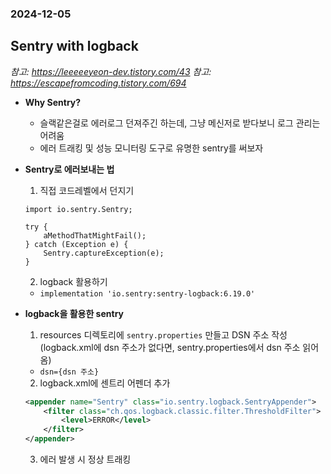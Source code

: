 ### 2024-12-05

## Sentry with logback
*참고: https://leeeeeyeon-dev.tistory.com/43*
*참고: https://escapefromcoding.tistory.com/694*

- **Why Sentry?**
  - 슬랙같은걸로 에러로그 던져주긴 하는데, 그냥 메신저로 받다보니 로그 관리는 어려움
  - 에러 트래킹 및 성능 모니터링 도구로 유명한 sentry를 써보자

- **Sentry로 에러보내는 법**
  1. 직접 코드레벨에서 던지기
    ```
    import io.sentry.Sentry;
    
    try {
        aMethodThatMightFail();
    } catch (Exception e) {
        Sentry.captureException(e);
    }
    ```
  2. logback 활용하기
    - `implementation 'io.sentry:sentry-logback:6.19.0'`  

- **logback을 활용한 sentry**
  1. resources 디렉토리에 `sentry.properties` 만들고 DSN 주소 작성 (logback.xml에 dsn 주소가 없다면, sentry.properties에서 dsn 주소 읽어옴)
    - `dsn={dsn 주소}`
  2. logback.xml에 센트리 어펜더 추가
    ```xml
    <appender name="Sentry" class="io.sentry.logback.SentryAppender">
        <filter class="ch.qos.logback.classic.filter.ThresholdFilter">
            <level>ERROR</level>
        </filter>
    </appender>
    ```
  3. 에러 발생 시 정상 트래킹 
